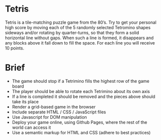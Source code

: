 Tetris
==================
Tetris is a tile-matching puzzle game from the 80’s. Try to get your personal high score by moving each of the 5 randomly selected Tetromino shapes sideways and/or rotating by quarter-turns, so that they form a solid horizontal line without gaps. When such a line is formed, it disappears and any blocks above it fall down to fill the space. For each line you will receive 10 points.

Brief
==================
- The game should stop if a Tetrimino fills the highest row of the game board
- The player should be able to rotate each Tetrimino about its own axis
- If a line is completed it should be removed and the pieces above should take its place
- Render a grid-based game in the browser
- Include separate HTML / CSS / JavaScript files
- Use Javascript for DOM manipulation
- Deploy your game online, using Github Pages, where the rest of the world can access it
- Use a semantic markup for HTML and CSS (adhere to best practices)
